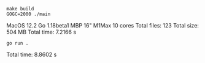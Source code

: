 
```
make build
GOGC=2000 ./main
```

MacOS 12.2
Go 1.18beta1
MBP 16" M1Max 10 cores
Total files: 123
Total size: 504 MB
Total time: 7.2166 s

```
go run .
```

Total time: 8.8602 s
